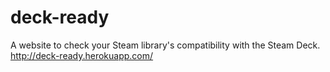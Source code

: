 # deck-ready
A website to check your Steam library's compatibility with the Steam Deck.
http://deck-ready.herokuapp.com/
